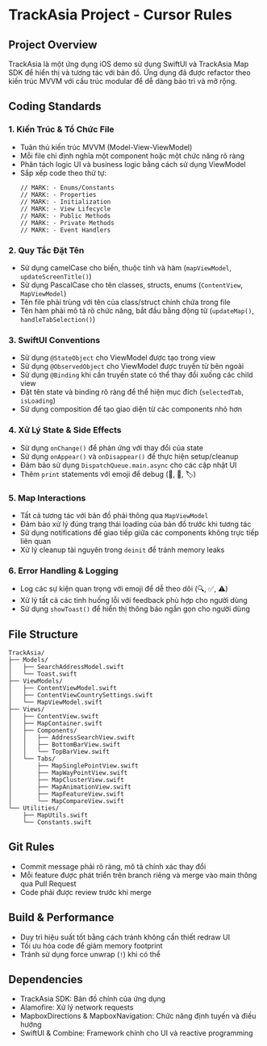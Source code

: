 # TrackAsia Project - Cursor Rules

## Project Overview
TrackAsia là một ứng dụng iOS demo sử dụng SwiftUI và TrackAsia Map SDK để hiển thị và tương tác với bản đồ. Ứng dụng đã được refactor theo kiến trúc MVVM với cấu trúc modular để dễ dàng bảo trì và mở rộng.

## Coding Standards

### 1. Kiến Trúc & Tổ Chức File
- Tuân thủ kiến trúc MVVM (Model-View-ViewModel)
- Mỗi file chỉ định nghĩa một component hoặc một chức năng rõ ràng
- Phân tách logic UI và business logic bằng cách sử dụng ViewModel
- Sắp xếp code theo thứ tự:
  ```
  // MARK: - Enums/Constants
  // MARK: - Properties
  // MARK: - Initialization
  // MARK: - View Lifecycle
  // MARK: - Public Methods
  // MARK: - Private Methods
  // MARK: - Event Handlers
  ```

### 2. Quy Tắc Đặt Tên
- Sử dụng camelCase cho biến, thuộc tính và hàm (`mapViewModel`, `updateScreenTitle()`)
- Sử dụng PascalCase cho tên classes, structs, enums (`ContentView`, `MapViewModel`)
- Tên file phải trùng với tên của class/struct chính chứa trong file
- Tên hàm phải mô tả rõ chức năng, bắt đầu bằng động từ (`updateMap()`, `handleTabSelection()`)

### 3. SwiftUI Conventions
- Sử dụng `@StateObject` cho ViewModel được tạo trong view
- Sử dụng `@ObservedObject` cho ViewModel được truyền từ bên ngoài
- Sử dụng `@Binding` khi cần truyền state có thể thay đổi xuống các child view
- Đặt tên state và binding rõ ràng để thể hiện mục đích (`selectedTab`, `isLoading`)
- Sử dụng composition để tạo giao diện từ các components nhỏ hơn

### 4. Xử Lý State & Side Effects
- Sử dụng `onChange()` để phản ứng với thay đổi của state
- Sử dụng `onAppear()` và `onDisappear()` để thực hiện setup/cleanup
- Đảm bảo sử dụng `DispatchQueue.main.async` cho các cập nhật UI
- Thêm `print` statements với emoji để debug (🔄, 📱, 🏷️)

### 5. Map Interactions
- Tất cả tương tác với bản đồ phải thông qua `MapViewModel`
- Đảm bảo xử lý đúng trạng thái loading của bản đồ trước khi tương tác
- Sử dụng notifications để giao tiếp giữa các components không trực tiếp liên quan
- Xử lý cleanup tài nguyên trong `deinit` để tránh memory leaks

### 6. Error Handling & Logging
- Log các sự kiện quan trọng với emoji để dễ theo dõi (🔍, ✅, ⚠️)
- Xử lý tất cả các tình huống lỗi với feedback phù hợp cho người dùng
- Sử dụng `showToast()` để hiển thị thông báo ngắn gọn cho người dùng

## File Structure

```
TrackAsia/
├── Models/
│   ├── SearchAddressModel.swift
│   └── Toast.swift
├── ViewModels/
│   ├── ContentViewModel.swift
│   ├── ContentViewCountrySettings.swift
│   └── MapViewModel.swift
├── Views/
│   ├── ContentView.swift
│   ├── MapContainer.swift
│   ├── Components/
│   │   ├── AddressSearchView.swift
│   │   ├── BottomBarView.swift
│   │   └── TopBarView.swift
│   └── Tabs/
│       ├── MapSinglePointView.swift
│       ├── MapWayPointView.swift
│       ├── MapClusterView.swift
│       ├── MapAnimationView.swift
│       ├── MapFeatureView.swift
│       └── MapCompareView.swift
└── Utilities/
    ├── MapUtils.swift
    └── Constants.swift
```

## Git Rules
- Commit message phải rõ ràng, mô tả chính xác thay đổi
- Mỗi feature được phát triển trên branch riêng và merge vào main thông qua Pull Request
- Code phải được review trước khi merge

## Build & Performance
- Duy trì hiệu suất tốt bằng cách tránh không cần thiết redraw UI
- Tối ưu hóa code để giảm memory footprint
- Tránh sử dụng force unwrap (`!`) khi có thể

## Dependencies
- TrackAsia SDK: Bản đồ chính của ứng dụng
- Alamofire: Xử lý network requests
- MapboxDirections & MapboxNavigation: Chức năng định tuyến và điều hướng
- SwiftUI & Combine: Framework chính cho UI và reactive programming 